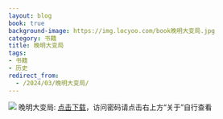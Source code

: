 ```yaml
---
layout: blog
book: true
background-image: https://img.locyoo.com/book晚明大变局.jpg
category: 书籍
title: 晚明大变局
tags:
- 书籍
- 历史
redirect_from:
  - /2024/03/晚明大变局/
---
```

![](https://img.locyoo.com/book晚明大变局.jpg)
晚明大变局: <a name = "ref1" href="https://url18.ctfile.com/f/50983618-1269466666-1fd2e8?p=3619">点击下载</a>，访问密码请点击右上方“关于”自行查看